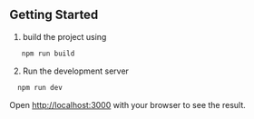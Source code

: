 ## Getting Started

1. build the project using 

```bash
   npm run build
```

2. Run the development server

```bash
  npm run dev
```

Open [http://localhost:3000](http://localhost:3000) with your browser to see the result.